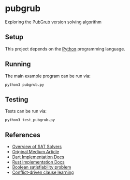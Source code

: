 # pubgrub

Exploring the [PubGrub](https://nex3.medium.com/pubgrub-2fb6470504f) version solving algorithm

## Setup

This project depends on the [Python](https://www.python.org/) programming language.

## Running

The main example program can be run via:

```
python3 pubgrub.py
```

## Testing

Tests can be run via:

```
python3 test_pubgrub.py
```

## References

- [Overview of SAT Solvers](https://www.youtube.com/watch?v=d76e4hV1iJY)
- [Original Medium Article](https://nex3.medium.com/pubgrub-2fb6470504f)
- [Dart Implementation Docs](https://github.com/dart-lang/pub/blob/master/doc/solver.md)
- [Rust Implementation Docs](https://pubgrub-rs-guide.pages.dev/)
- [Boolean satisfiability problem](https://en.wikipedia.org/wiki/Boolean_satisfiability_problem)
- [Conflict-driven clause learning](https://en.wikipedia.org/wiki/Conflict-driven_clause_learning)
